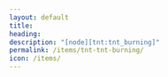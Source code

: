 ```yaml
---
layout: default
title: 
heading: 
description: "[node][tnt:tnt_burning]"
permalink: /items/tnt-tnt-burning/
icon: /items/
---
```


